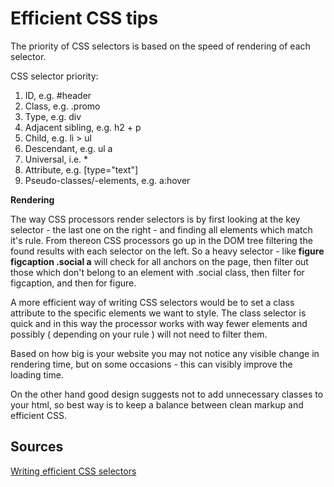# Efficient CSS tips
The priority of CSS selectors is based on the speed of rendering of each selector.

CSS selector priority:

1. ID, e.g. #header
2. Class, e.g. .promo
3. Type, e.g. div
4. Adjacent sibling, e.g. h2 + p
5. Child, e.g. li > ul
6. Descendant, e.g. ul a
7. Universal, i.e. *
8. Attribute, e.g. [type="text"]
9. Pseudo-classes/-elements, e.g. a:hover

**Rendering**

The way CSS processors render selectors is by first looking at the key selector - the last one on the right - and finding all elements which match it's rule. From thereon CSS processors go up in the DOM tree filtering the found results with each selector on the left. So a heavy selector - like **figure figcaption .social a** will check for all anchors on the page, then filter out those which don't belong to an element with .social class, then filter for figcaption, and then for figure.

A more efficient way of writing CSS selectors would be to set a class attribute to the specific elements we want to style. The class selector is quick and in this way the processor works with way fewer elements and possibly ( depending on your rule ) will not need to filter them.

Based on how big is your website you may not notice any visible change in rendering time, but on some occasions - this can visibly improve the loading time.

On the other hand good design suggests not to add unnecessary classes to your html, so best way is to keep a balance between clean markup and efficient CSS.

## Sources

[Writing efficient CSS selectors](https://csswizardry.com/2011/09/writing-efficient-css-selectors/)
